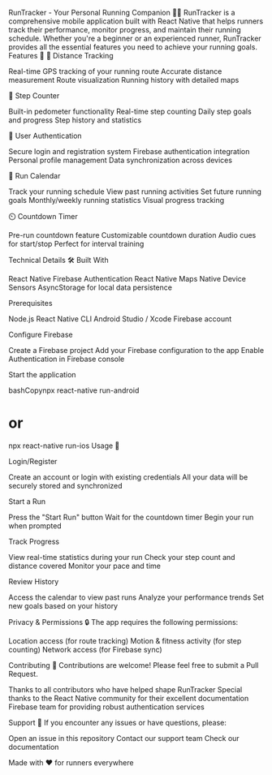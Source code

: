 RunTracker - Your Personal Running Companion 🏃‍♂️
RunTracker is a comprehensive mobile application built with React Native that helps runners track their performance, monitor progress, and maintain their running schedule. Whether you're a beginner or an experienced runner, RunTracker provides all the essential features you need to achieve your running goals.
Features 🌟
📍 Distance Tracking

Real-time GPS tracking of your running route
Accurate distance measurement
Route visualization
Running history with detailed maps

👣 Step Counter

Built-in pedometer functionality
Real-time step counting
Daily step goals and progress
Step history and statistics

🔐 User Authentication

Secure login and registration system
Firebase authentication integration
Personal profile management
Data synchronization across devices

📅 Run Calendar

Track your running schedule
View past running activities
Set future running goals
Monthly/weekly running statistics
Visual progress tracking

⏲️ Countdown Timer

Pre-run countdown feature
Customizable countdown duration
Audio cues for start/stop
Perfect for interval training

Technical Details 🛠️
Built With

React Native
Firebase Authentication
React Native Maps
Native Device Sensors
AsyncStorage for local data persistence

Prerequisites

Node.js
React Native CLI
Android Studio / Xcode
Firebase account


Configure Firebase


Create a Firebase project
Add your Firebase configuration to the app
Enable Authentication in Firebase console


Start the application

bashCopynpx react-native run-android
# or
npx react-native run-ios
Usage 📱

Login/Register

Create an account or login with existing credentials
All your data will be securely stored and synchronized


Start a Run

Press the "Start Run" button
Wait for the countdown timer
Begin your run when prompted


Track Progress

View real-time statistics during your run
Check your step count and distance covered
Monitor your pace and time


Review History

Access the calendar to view past runs
Analyze your performance trends
Set new goals based on your history



Privacy & Permissions 🔒
The app requires the following permissions:

Location access (for route tracking)
Motion & fitness activity (for step counting)
Network access (for Firebase sync)

Contributing 🤝
Contributions are welcome! Please feel free to submit a Pull Request.



Thanks to all contributors who have helped shape RunTracker
Special thanks to the React Native community for their excellent documentation
Firebase team for providing robust authentication services

Support 💪
If you encounter any issues or have questions, please:

Open an issue in this repository
Contact our support team
Check our documentation


Made with ❤️ for runners everywhere
